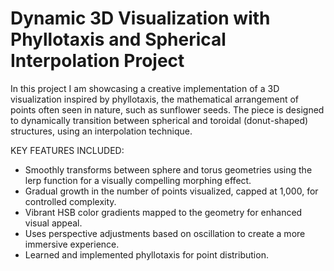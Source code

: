 # Dynamic 3D Visualization with Phyllotaxis and Spherical Interpolation Project 


In this project I am showcasing a creative implementation of a 3D visualization inspired by phyllotaxis, the mathematical arrangement of points often seen in nature, such as sunflower seeds. The piece is designed to dynamically transition between spherical and toroidal (donut-shaped) structures, using an interpolation technique. 

KEY FEATURES INCLUDED:
- Smoothly transforms between sphere and torus geometries using the lerp function for a visually compelling morphing effect.
- Gradual growth in the number of points visualized, capped at 1,000, for controlled complexity.
- Vibrant HSB color gradients mapped to the geometry for enhanced visual appeal.
- Uses perspective adjustments based on oscillation to create a more immersive experience.
- Learned and implemented phyllotaxis for point distribution.
